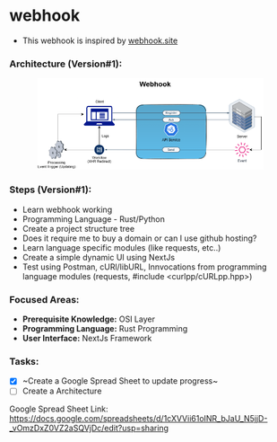 # webhook

- This webhook is inspired by [webhook.site](https://webhook.site/)

### Architecture (Version#1):

<p align="center">
<img src="images/webhook_Architecture.png" alt="Architecuture Image"  width="80%"><br>
</p>

### Steps (Version#1):
  - Learn webhook working
  - Programming Language - Rust/Python
  - Create a project structure tree
  - Does it require me to buy a domain or can I use github hosting?
  - Learn language specific modules (like requests, etc..)
  - Create a simple dynamic UI using NextJs
  - Test using Postman, cURl/libURL, Innvocations from programming language modules (requests, #include <curlpp/cURLpp.hpp>)

### Focused Areas:
  - **Prerequisite Knowledge:** OSI Layer
  - **Programming Language:** Rust Programming
  - **User Interface:** NextJs Framework

### Tasks:
  - [x] ~Create a Google Spread Sheet to update progress~
  - [ ] Create a Architecture

Google Spread Sheet Link: https://docs.google.com/spreadsheets/d/1cXVVii61oINR_bJaU_N5jjD-_vOmzDxZ0VZ2aSQVjDc/edit?usp=sharing
